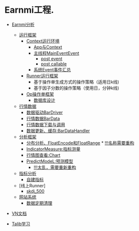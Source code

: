 # Earnmi工程.

* [Earnmi分析](earnmi_docs/README.md)
    * [运行框架]()
        * [Context运行环境](earnmi_docs/book/context.md)
            * [App与Context](earnmi_docs/book/context.md#app)
            * [主线程MainEventEvent](earnmi_docs/book/context.md#MainEventEvent)
                *   [post event](earnmi_docs/book/context.md#post_event)
                *   [post callable](earnmi_docs/book/context.md#post_callable)
            * [系统Event事件汇总](earnmi_docs/book/context.md#event)
        * [Runner运行框架](earnmi_docs/book/Runner运行框架.md)
            * 基于操作单生成方式的操作策略（适用日k线)
            * 基于因子分数的操作策略（使用日，分钟k线)
        * [Op操作单框架](earnmi_docs/book/op_project.md)
            * [数据库设计](earnmi_docs/book/op_project_database.md)
    * [行情数据](earnmi_docs/book/数据源.md)
        * [数据驱动BarDriver](earnmi_docs/book/数据源.md#BarDataDriver)
        * [行情数据BarData](earnmi_docs/book/数据源.md#BarData)
        * [行情数据下载与调用](earnmi_docs/book/数据源.md#Market)
        * [数据更新、缓存:BarDataHandler]()
    * [分析框架]()
        * [分布分析、FloatEncode和FloatRange]()
              * [!!!名称需要重构]()
        * [IndicatorMeasure:指标测量](earnmi_docs/book/指标测量.md)
        * [行情图查看:Chart]()
        * [PredictModeL:预测模型](earnmi_docs/book/predict_model.md)
            * [!!!太乱，需要重新重构]()
     * [指标分析]()
        * [自建指标](earnmi_docs/book/自建指标.md)
    * [线上Runner]
        * [skdj_500]()
    * [网站系统]()
        * [数据定期清理]()

     
* [VN文档](README.md)
* [Talib学习](earnmi_docs/Talib学习.md)
